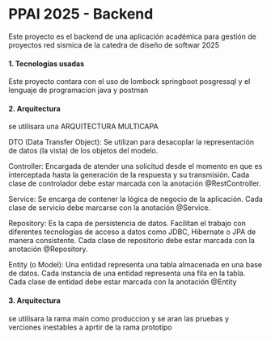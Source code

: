 # PPAI 2025 - Backend

Este proyecto es el backend de una aplicación académica para gestión de proyectos red sismica de la catedra de diseño de softwar 2025

#### 1. **Tecnologías usadas**
  Este proyecto contara con el uso de lombock springboot posgressql y el lenguaje de programacion java y postman

#### 2. **Arquitectura**
se utilisara una ARQUITECTURA MULTICAPA

DTO (Data Transfer Object): Se utilizan para desacoplar la
representación de datos (la vista) de los objetos del
modelo.

Controller: Encargada de atender una solicitud desde el
momento en que es interceptada hasta la generación de la
respuesta y su transmisión. Cada clase de controlador debe
estar marcada con la anotación @RestController.

Service: Se encarga de contener la lógica de negocio de la
aplicación. Cada clase de servicio debe marcarse con la
anotación @Service.

Repository: Es la capa de persistencia de datos. Facilitan el
trabajo con diferentes tecnologías de acceso a datos como
JDBC, Hibernate o JPA de manera consistente. Cada clase
de repositorio debe estar marcada con la anotación
@Repository.
  
Entity (o Model): Una entidad representa una tabla
almacenada en una base de datos. Cada instancia de una
entidad representa una fila en la tabla. Cada clase de
entidad debe estar marcada con la anotación @Entity

#### 3. **Arquitectura**
se utilisara la rama main como produccion y se aran las pruebas y verciones inestables a aprtir de la rama prototipo
